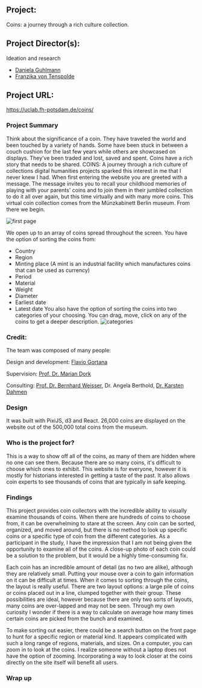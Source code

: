 ## Project:
Coins: a journey through a rich culture collection.
## Project Director(s): 
Ideation and research
* [Daniela Guhlmann](https://twitter.com/ElaGuhlmann)
* [Franzika von Tenspolde](https://twitter.com/fvont)  
## Project URL:
https://uclab.fh-potsdam.de/coins/ 

### **Project Summary** 
Think about the significance of a coin. They have traveled the world and been touched by a variety of hands. Some have been stuck in between a couch cushion for the last few years while others are showcased on displays. They’ve been traded and lost, saved and spent. Coins have a rich story that needs to be shared. COINS: A journey through a rich culture of collections digital humanities projects sparked this interest in me that I never knew I had. When first entering the website you are greeted with a message. The message invites you to recall your childhood memories of playing with your parents' coins and to join them in their jumbled collection to do it all over again, but this time virtually and with many more coins. This virtual coin collection comes from the Münzkabinett Berlin museum. From there we begin. 

![first page](https://juliabasauri.github.io/juliabasauri/images/coins.png)

We open up to an array of coins spread throughout the screen. You have the option of sorting the coins from:
* Country
* Region
* Minting place (A mint is an industrial facility which manufactures coins that can be used as currency)
* Period
* Material
* Weight
* Diameter
* Earliest date
* Latest date
You also have the option of sorting the coins into two categories of your choosing. You can drag, move, click on any of the coins to get a deeper description. 
![categories](https://juliabasauri.github.io/juliabasauri/images/categories.png)

### Credit: 
The team was composed of many people: 

Design and development: [Flavio Gortana](https://twitter.com/flaviogortana) 

Supervision: [Prof. Dr. Marian Dork](https://twitter.com/nrchtct) 

Consulting: [Prof. Dr. Bernhard Weisser](https://twitter.com/WeisserBernhard), Dr. Angela Berthold, [Dr. Karsten Dahmen](https://twitter.com/KarstenDahmen) 

### Design
It was built with PixiJS, d3 and React. 26,000 coins are displayed on the website out of the 500,000 total coins from the museum.

### Who is the project for?
This is a way to show off all of the coins, as many of them are hidden where no one can see them. Because there are so many coins, it's difficult to choose which ones to exhibit. This website is for everyone, however it is mostly for historians interested in getting a taste of the past. It also allows coin experts to see thousands of coins that are typically in safe keeping.

### Findings
This project provides coin collectors with the incredible ability to visually examine thousands of coins. When there are hundreds of coins to choose from, it can be overwhelming to stare at the screen. Any coin can be sorted, organized, and moved around, but there is no method to look up specific coins or a specific type of coin from the different categories. As a participant in the study, I have the impression that I am not being given the opportunity to examine all of the coins. A close-up photo of each coin could be a solution to the problem, but it would be a highly time-consuming fix.

Each coin has an incredible amount of detail (as no two are alike), although they are relatively small. Putting your mouse over a coin to gain information on it can be difficult at times. When it comes to sorting through the coins, the layout is really useful. There are two layout options: a large pile of coins or coins placed out in a line, clumped together with their group. These possibilities are ideal, however because there are only two sorts of layouts, many coins are over-lapped and may not be seen. Through my own curiosity I wonder if there is a way to calculate on average how many times certain coins are picked from the bunch and examined. 

To make sorting out easier, there could be a search button on the front page to hunt for a specific region or material kind. It appears complicated with such a long range of regions, materials, and sizes. On a computer, you can zoom in to look at the coins. I realize someone without a laptop does not have the option of zooming. Incorporating a way to look closer at the coins directly on the site itself will benefit all users.

### Wrap up

